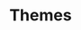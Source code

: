 ---
title: Themes
description: Manage themes in Ionic with CSS
weight: 12
lastmod: 2021-11-01T10:23:30-09:00
draft: false
vimeo: 348519528
emoji: 💅
---